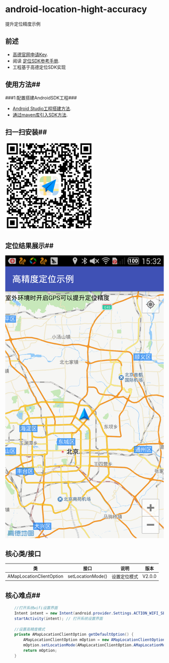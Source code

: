 # android-location-hight-accuracy
提升定位精度示例

## 前述 ##
- [高德官网申请Key](http://lbs.amap.com/dev/#/).
- 阅读
  [定位SDK参考手册](http://a.amap.com/lbs/static/unzip/Android_Location_Doc/index.html).
- 工程基于高德定位SDK实现

## 使用方法##
###1:配置搭建AndroidSDK工程###
- [Android Studio工程搭建方法](http://lbs.amap.com/api/android-sdk/guide/creat-project/android-studio-creat-project/#add-jars).
- [通过maven库引入SDK方法](http://lbsbbs.amap.com/forum.php?mod=viewthread&tid=18786).

## 扫一扫安装##

 ![Screenshot](https://github.com/amap-demo/android-drive-route-plan/blob/master/resource/download.png)

## 定位结果展示##

 ![Screenshot](https://github.com/amap-demo/android-location-hight-accuracy/blob/master/resource/Screenshot.png?raw=true)
 
## 核心类/接口 ##
| 类    | 接口  | 说明   | 版本  |
| -----|:-----:|:-----:|:-----:|
|AMapLocationClientOption|	setLocationMode()|设置定位模式|V2.0.0|

## 核心难点##

```java
    //打开系统wifi设置界面
    Intent intent = new Intent(android.provider.Settings.ACTION_WIFI_SETTINGS);
    startActivity(intent); // 打开系统设置界面
    
    //设置高精度模式
    private AMapLocationClientOption getDefaultOption() {
        AMapLocationClientOption mOption = new AMapLocationClientOption();
        mOption.setLocationMode(AMapLocationClientOption.AMapLocationMode.Hight_Accuracy);
        return mOption;
    }
    
```
